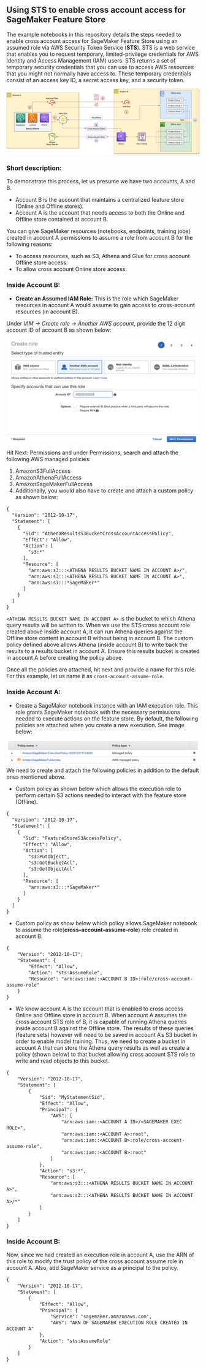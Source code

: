 ## Using STS to enable cross account access for SageMaker Feature Store

The example notebooks in this repository details the steps needed to enable cross account access for SageMaker Feature Store using an assumed role via AWS Security Token Service (**STS**). STS is a web service that enables you to request temporary, limited-privilege credentials for AWS Identity and Access Management (IAM) users. STS returns a set of temporary security credentials that you can use to access AWS resources that you might not normally have access to. These temporary credentials consist of an access key ID, a secret access key, and a security token.

<img src="./img/feature-store-cross-account-access.png" />


### Short description:

To demonstrate this process, let us presume we have two accounts, A and B.

* Account B is the account that maintains a centralized feature store (Online and Offline stores).
* Account A is the account that needs access to both the Online and Offline store contained at account B. 

You can give SageMaker resources (notebooks, endpoints, training jobs)  created in account A permissions to assume a role from account B for the following reasons:

* To access resources, such as S3, Athena and Glue for cross account Offline store access.
* To allow cross account Online store access.

### Inside Account B:

* **Create an Assumed IAM Role:** This is the role which SageMaker resources in account A would assume to gain access to cross-account resources (in account B). 


Under *IAM → Create role →  Another AWS account*, provide the 12 digit account ID of account B as shown below:

<img src="./img/image-1.png" />

Hit Next: Permissions and under Permissions, search and attach the following AWS managed policies:


1. AmazonS3FullAccess
2. AmazonAthenaFullAccess
3. AmazonSageMakerFullAccess
4. Additionally, you would also have to create and attach a custom policy as shown below:

```
{
  "Version": "2012-10-17",
  "Statement": [
    {
      "Sid": "AthenaResultsS3BucketCrossAccountAccessPolicy",
      "Effect": "Allow",
      "Action": [
        "s3:*"
      ],
      "Resource": [
        "arn:aws:s3:::<ATHENA RESULTS BUCKET NAME IN ACCOUNT A>/",
        "arn:aws:s3:::<ATHENA RESULTS BUCKET NAME IN ACCOUNT A>",
        "arn:aws:s3:::*SageMaker*"
      ]
    }
  ]
}
```


`<ATHENA RESULTS BUCKET NAME IN ACCOUNT A>` is the bucket to which Athena query results will be written to. When we use the STS cross account role created above inside account A, it can run Athena queries against the Offline store content in account B without being in account B. The custom policy defined above allows Athena (inside account B) to write back the results to a results bucket in account A. Ensure this results bucket is created in account A before creating the policy above.

Once all the policies are attached, hit next and provide a name for this role. For this example, let us name it as `cross-account-assume-role`.

### **Inside Account A:**

* Create a SageMaker notebook instance with an IAM execution role. This role grants SageMaker notebook with the necessary permissions needed to execute actions on the feature store. By default, the following policies are attached when you create a new execution. See image below:

<img src="./img/image-2.png" />
We need to create and attach the following policies in addition to the default ones mentioned above. 

* Custom policy as shown below which allows the execution role to perform certain S3 actions needed to interact with the feature store (Offline).

```
{
  "Version": "2012-10-17",
  "Statement": [
    {
      "Sid": "FeatureStoreS3AccessPolicy",
      "Effect": "Allow",
      "Action": [
        "s3:PutObject",
        "s3:GetBucketAcl",
        "s3:GetObjectAcl"
      ],
      "Resource": [
        "arn:aws:s3:::*SageMaker*"
      ]
    }
  ]
}
```

* Custom policy as show below which policy allows SageMaker notebook to assume the role(**cross-account-assume-role**) role created in account B.

```
{
    "Version": "2012-10-17",
    "Statement": {
        "Effect": "Allow",
        "Action": "sts:AssumeRole",
        "Resource": "arn:aws:iam::<ACCOUNT B ID>:role/cross-account-assume-role"
    }
}
```

* We know account A is the account that is enabled to cross access Online and Offline store in account B. When account A assumes the cross account STS role of B, it is capable of running Athena queries inside account B against the Offline store. The results of these queries (feature sets) however will need to be saved in account A’s S3 bucket in order to enable model training. Thus, we need to create a bucket in account A that can store the Athena query results as well as create a policy (shown below) to that bucket allowing cross account STS role to write and read objects to this bucket. 

```
{
    "Version": "2012-10-17",
    "Statement": [
        {
            "Sid": "MyStatementSid",
            "Effect": "Allow",
            "Principal": {
                "AWS": [
                    "arn:aws:iam::<ACCOUNT A ID>/<SAGEMAKER EXEC ROLE>",
                    "arn:aws:iam::<ACCOUNT A>:root",
                    "arn:aws:iam::<ACCOUNT B>:role/cross-account-assume-role",
                    "arn:aws:iam::<ACCOUNT B>:root"
                ]
            },
            "Action": "s3:*",
            "Resource": [
                "arn:aws:s3:::<ATHENA RESULTS BUCKET NAME IN ACCOUNT A>",
                "arn:aws:s3:::<ATHENA RESULTS BUCKET NAME IN ACCOUNT A>/*"
            ]
        }
    ]
}
```

### **Inside Account B:**

Now, since we had created an execution role in account A, use the ARN of this role to modify the trust policy of the cross account assume role in account A. Also, add SageMaker service as a principal to the policy.


```
{
    "Version": "2012-10-17",
    "Statement": [
        {
            "Effect": "Allow",
            "Principal": {
                "Service": "sagemaker.amazonaws.com",
                "AWS": "ARN OF SAGEMAKER EXECUTION ROLE CREATED IN ACCOUNT A"
            },
            "Action": "sts:AssumeRole"
        }
    ]
}
```